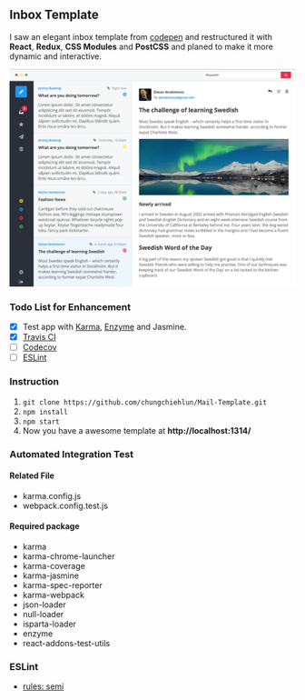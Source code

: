 ## Inbox Template
I saw an elegant inbox template from [codepen](http://codepen.io/romamilkovic/full/PPyvXa/) and restructured it with **React**, **Redux**, **CSS Modules** and **PostCSS** and planed to make it more dynamic and interactive.

<img src="./snapshot.png" />


### Todo List for Enhancement
- [x] Test app with [Karma](https://karma-runner.github.io/0.13/index.html),  [Enzyme](https://github.com/airbnb/enzyme) and Jasmine.
- [x] [Travis CI](https://travis-ci.org/)
- [ ] [Codecov](https://codecov.io/)
- [ ] [ESLint](http://eslint.org/)

### Instruction
1. `git clone https://github.com/chungchiehlun/Mail-Template.git`
2. `npm install`
3. `npm start`
4. Now you have a awesome template at **http://localhost:1314/**

### Automated Integration Test
#### Related File
* karma.config.js
* webpack.config.test.js

#### Required package
* karma
* karma-chrome-launcher
* karma-coverage
* karma-jasmine
* karma-spec-reporter
* karma-webpack
* json-loader
* null-loader
* isparta-loader
* enzyme
* react-addons-test-utils

### ESLint
* [rules: semi](http://eslint.org/docs/rules/semi)
